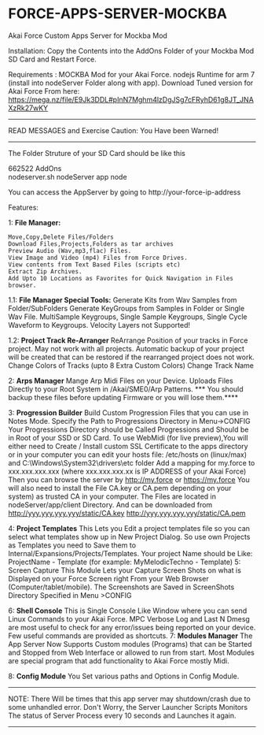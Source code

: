 # FORCE-APPS-SERVER-MOCKBA
Akai Force Custom Apps Server for Mockba Mod

Installation:
Copy the Contents into the AddOns Folder of your Mockba Mod SD Card and Restart Force.

Requirements :
	MOCKBA Mod for your Akai Force.
  nodejs Runtime  for arm 7 (install into nodeServer Folder along with app).
  Download Tuned version for Akai Force From here: https://mega.nz/file/E9Jk3DDL#pInN7Mghm4lzDgJSg7cFRyhD61g8JT_JNAXzRk27wKY
  

**************************************************************************************
READ MESSAGES and Exercise Caution: You Have been Warned!
**************************************************************************************

The Folder Struture of your SD Card should be like this

662522
	AddOns   
		nodeserver.sh
		nodeServer
          app
          node



You can access the AppServer by going to http://your-force-ip-address

Features:

1: **File Manager:**

	Move,Copy,Delete Files/Folders
	Download Files,Projects,Folders as tar archives
	Preview Audio (Wav,mp3,flac) Files.
	View Image and Video (mp4) Files from Force Drives.
	View contents from Text Based Files (scripts etc)
	Extract Zip Archives.
	Add Upto 10 Locations as Favorites for Quick Navigation in Files browser.
	
1.1: **File Manager Special Tools:**
	Generate Kits from Wav Samples from Folder/SubFolders
	Generate KeyGroups from Samples in Folder or Single Wav File.
		MultiSample Keygroups, Single Sample Keygroups, Single Cycle Waveform to Keygroups.
		Velocity Layers not Supported!

1.2:	**Project Track Re-Arranger**
		ReArrange Position of your tracks in Force project.
		May not work with all projects. Automatic backup of your project will be created 
		that can be restored if the rearranged project does not work.
    Change Colors of Tracks (upto 8 Extra Custom Colors)
    Change Track Name

2: **Arps Manager**
	Mange Arp Midi Files on your Device.
       Uploads Files Directly to your Root System in /Akai/SME0/Arp Patterns.
	*** You should backup these files before updating Firmware or you will lose them.****

3: **Progression Builder**
	Build Custom Progression Files that you can use in Notes Mode.
	Specify the Path to Progressions Directory in Menu->CONFIG
	Your Progressions Directory should be Called Progressions and Should be in Root of your SSD or SD Card.
	To use WebMidi (for live preview),You will either need to Create / Install custom SSL Certificate to the apps directory or 	in your computer you can edit your hosts file:
       /etc/hosts on (linux/max) and C:\Windows\System32\drivers\etc folder
	Add a mapping for my.force to xxx.xxx.xxx.xxx (where xxx.xxx.xxx.xx is IP ADDRESS of your Akai Force)
	Then you can browse the server by http://my.force or https://my.force
	You will also need to install the File CA.key or CA.pem depending on your system) as trusted CA in
	your computer. The Files are located in nodeServer/app/client Directory.
	And can be downloaded from
	http://yyy.yyy.yyy.yyy/static/CA.key
	http://yyy.yyy.yyy.yyy/static/CA.pem

4: **Project Templates**
	This Lets you Edit a project templates file so you can select what templates show up in New Project Dialog.
	So use own Projects as Templates you need to Save them to Internal/Expansions/Projects/Templates.
	Your project Name should be Like: ProjectName - Template (for example: MyMelodicTechno - Template)
5: Screen Capture
	This Module Lets your Capture Screen Shots on what is Displayed on your Force Screen right From your Web 	Browser (Computer/tablet/mobile).
	The Screenshots are Saved in ScreenShots Directory Specified in Menu >CONFIG

6: **Shell Console**
	This is Single Console Like Window where you can send Linux Commands to your Akai Force.
	MPC Verbose Log and Last N Dmesg are most useful to check for any error/issues being reported  on your device.
	Few useful commands are provided as shortcuts.
7: **Modules Manager**
	The App Server Now Supports Custom modules (Programs) that can be Started and Stopped from Web Interface or allowed to run from start. Most Modules are special program that add functionality to Akai Force mostly Midi.

8: **Config Module**
	You Set various paths and Options in Config Module.


*****************************************************************************
NOTE: There Will be times that this app server may shutdown/crash due to
      some unhandled error. Don't Worry, the Server Launcher Scripts Monitors
       The status of Server Process every 10 seconds and Launches it again.	
****************************************************************************** 






	




		
		
	


	

